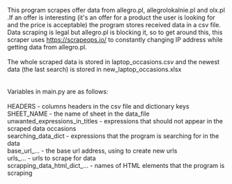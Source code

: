 This program scrapes offer data from allegro.pl, allegrolokalnie.pl and olx.pl .If an offer is interesting (it's an offer for a product the user is looking for and the price is acceptable) the program stores received data in a csv file.
<br />Data scraping is legal but allegro.pl is blocking it, so to get around this, this scraper uses https://scrapeops.io/
to constantly changing IP address while getting data from allegro.pl. 
<br />
<br />The whole scraped data is stored in laptop_occasions.csv and the newest data (the last search) is stored in new_laptop_occasions.xlsx
<br />
<br />
<br />Variables in main.py are as follows:
<br />
<br />HEADERS - columns headers in the csv file and dictionary keys
<br />SHEET_NAME - the name of sheet in the data_file
<br />unwanted_expressions_in_titles - expressions that should not appear in the scraped data occasions
<br />searching_data_dict - expressions that the program is searching for in the  data
<br />base_url_... - the base url address, using to create new urls
<br />urls_... - urls to scrape for data
<br />scrapping_data_html_dict_... - names of HTML elements that the program is scraping
